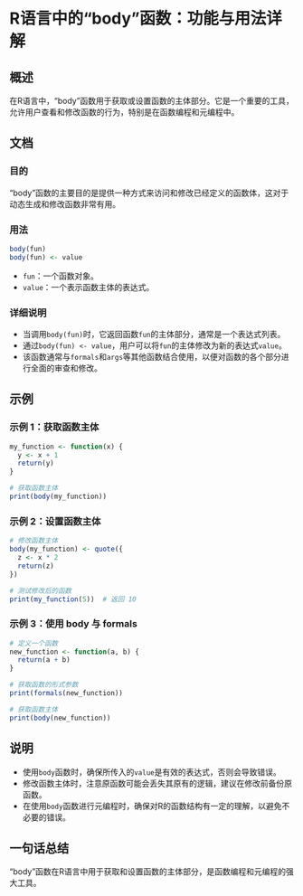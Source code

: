 <!--
Meta Description: # R语言中的“body”函数：功能与用法详解 ## 概述 在R语言中，“body”函数用于获取或设置函数的主体部分。它是一个重要的工具，允许用户查看和修改函数的行为，特别是在函数编程和元编程中。 ## 文档 ### 目的 “body”函数的主要目的是提供一种方式来访问和修改已经定义的函数体，这对于...
Meta Keywords: body, fun, value, my_function, print
-->

# R语言中的“body”函数：功能与用法详解

## 概述
在R语言中，“body”函数用于获取或设置函数的主体部分。它是一个重要的工具，允许用户查看和修改函数的行为，特别是在函数编程和元编程中。

## 文档
### 目的
“body”函数的主要目的是提供一种方式来访问和修改已经定义的函数体，这对于动态生成和修改函数非常有用。

### 用法
```R
body(fun)
body(fun) <- value
```

- `fun`：一个函数对象。
- `value`：一个表示函数主体的表达式。

### 详细说明
- 当调用`body(fun)`时，它返回函数`fun`的主体部分，通常是一个表达式列表。
- 通过`body(fun) <- value`，用户可以将`fun`的主体修改为新的表达式`value`。
- 该函数通常与`formals`和`args`等其他函数结合使用，以便对函数的各个部分进行全面的审查和修改。

## 示例
### 示例 1：获取函数主体
```R
my_function <- function(x) {
  y <- x + 1
  return(y)
}

# 获取函数主体
print(body(my_function))
```

### 示例 2：设置函数主体
```R
# 修改函数主体
body(my_function) <- quote({
  z <- x * 2
  return(z)
})

# 测试修改后的函数
print(my_function(5))  # 返回 10
```

### 示例 3：使用 body 与 formals
```R
# 定义一个函数
new_function <- function(a, b) {
  return(a + b)
}

# 获取函数的形式参数
print(formals(new_function))

# 获取函数主体
print(body(new_function))
```

## 说明
- 使用`body`函数时，确保所传入的`value`是有效的表达式，否则会导致错误。
- 修改函数主体时，注意原函数可能会丢失其原有的逻辑，建议在修改前备份原函数。
- 在使用`body`函数进行元编程时，确保对R的函数结构有一定的理解，以避免不必要的错误。

## 一句话总结
“body”函数在R语言中用于获取和设置函数的主体部分，是函数编程和元编程的强大工具。